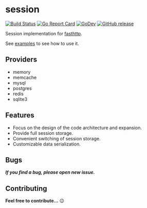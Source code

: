 # session

[![Build Status](https://img.shields.io/shippable/5444c5ecb904a4b21567b0ff.svg)](https://travis-ci.org/fasthttp/session)
[![Go Report Card](https://goreportcard.com/badge/github.com/fasthttp/session)](https://goreportcard.com/report/github.com/fasthttp/session)
[![GoDev](https://img.shields.io/badge/go.dev-reference-007d9c?logo=go&logoColor=white)](https://pkg.go.dev/github.com/fasthttp/session)
[![GitHub release](https://img.shields.io/github/release/fasthttp/session.svg)](https://github.com/fasthttp/session/releases)

Session implementation for [fasthttp](https://github.com/valyala/fasthttp).

See [examples](https://github.com/fasthttp/session/tree/master/examples) to see how to use it.

## Providers

- memory
- memcache
- mysql
- postgres
- redis
- sqlite3

## Features

- Focus on the design of the code architecture and expansion.
- Provide full session storage.
- Convenient switching of session storage.
- Customizable data serialization.

## Bugs

**_If you find a bug, please open new issue._**

## Contributing

**Feel free to contribute...** :wink:
